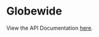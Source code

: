 # Globewide

View the API Documentation [here](https://documenter.getpostman.com/view/2s9YysE313?version=latest).

